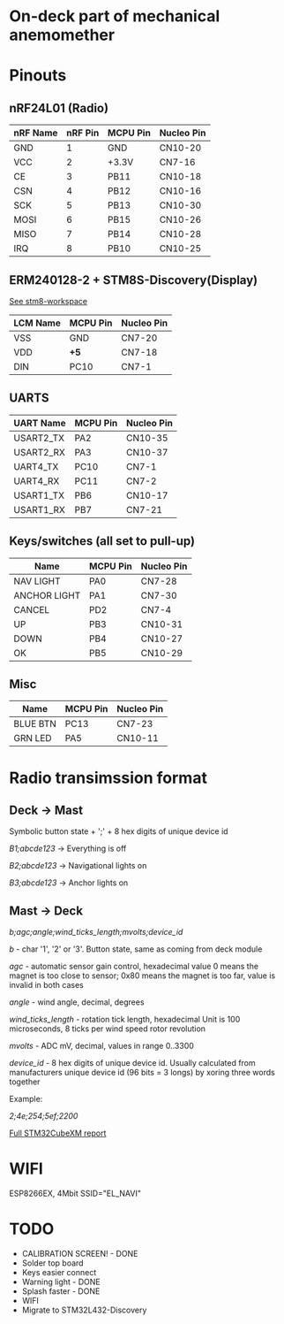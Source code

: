 On-deck part of mechanical anemomether
====


Pinouts
===

nRF24L01 (Radio)
---

|nRF Name | nRF Pin | MCPU Pin | Nucleo Pin |
|---------|---------|----------|------------|
| GND     |       1 | GND      | CN10-20    |
| VCC     |       2 | +3.3V    | CN7-16     |
| CE      |       3 | PB11     | CN10-18    |
| CSN     |       4 | PB12     | CN10-16    |
| SCK     |       5 | PB13     | CN10-30    |
| MOSI    |       6 | PB15     | CN10-26    |
| MISO    |       7 | PB14     | CN10-28    |
| IRQ     |       8 | PB10     | CN10-25    |

ERM240128-2 + STM8S-Discovery(Display)
---

[See stm8-workspace](../stm8-workspace/readme.md)

| LCM Name  | MCPU Pin  | Nucleo Pin     |
|-----------|-----------|----------------|
| VSS       | GND       | CN7-20         |
| VDD       |**+5**     | CN7-18         |
| DIN       | PC10      | CN7-1          |

UARTS
---

| UART Name |  MCPU Pin | Nucleo Pin |
|-----------|-----------|------------|
| USART2_TX |  PA2	    | CN10-35    |
| USART2_RX |  PA3	    | CN10-37    |
| UART4_TX  |  PC10     | CN7-1      |
| UART4_RX  |  PC11     | CN7-2      |
| USART1_TX	|  PB6	    | CN10-17    |
| USART1_RX	|  PB7	    | CN7-21     |

Keys/switches (all set to pull-up)
---
|      Name    |  MCPU Pin | Nucleo Pin |
|--------------|-----------|------------|
| NAV LIGHT    | PA0	   | CN7-28     |
| ANCHOR LIGHT | PA1	   | CN7-30     |
| CANCEL       | PD2	   | CN7-4      |
| UP           | PB3	   | CN10-31    |
| DOWN         | PB4	   | CN10-27    |
| OK           | PB5	   | CN10-29    |

Misc
---
|      Name |  MCPU Pin | Nucleo Pin |
|-----------|-----------|------------|
|  BLUE BTN |  PC13	    | CN7-23     |  
|  GRN LED  |  PA5 	    | CN10-11    |  

Radio transimssion format
====

Deck -> Mast
----
Symbolic button state + ';' + 8 hex digits of unique device id

*B1;abcde123* -> Everything is off

*B2;abcde123* -> Navigational lights on

*B3;abcde123* -> Anchor lights on

Mast -> Deck
----

*b;agc;angle;wind_ticks_length;mvolts;device_id*

*b* - char '1', '2' or '3'. Button state, same as coming from deck module

*agc* - automatic sensor gain control, hexadecimal value
0 means the magnet is too close to sensor; 0x80 means the magnet is too far, value is invalid in both cases

*angle* - wind angle, decimal, degrees

*wind_ticks_length* - rotation tick length, hexadecimal
Unit is 100 microseconds, 8 ticks per wind speed rotor revolution

*mvolts* - ADC mV, decimal, values in range 0..3300

*device_id* - 8 hex digits of unique device id. Usually calculated from
manufacturers unique device id (96 bits = 3 longs)  by xoring three words together

Example:

*2;4e;254;5ef;2200*

[Full STM32CubeXM report](mech_deck_module.pdf)

WIFI
===

ESP8266EX, 4Mbit
SSID="EL_NAVI"

TODO
===
* CALIBRATION SCREEN! - DONE
* Solder top board
* Keys easier connect
* Warning light - DONE
* Splash faster - DONE
* WIFI
* Migrate to STM32L432-Discovery
